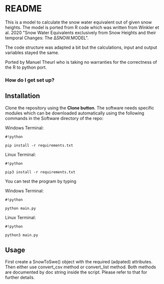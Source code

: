 # README #

This is a model to calculate the snow water equivalent out of given snow heights. The model is ported from R
code which was written from Winkler et al. 2020 "Snow Water Equivalents exclusively from Snow Heights and their
temporal Changes: The ∆SNOW.MODEL".

The code structure was adapted a bit but the calculations, input and output variables stayed the same.

Ported by Manuel Theurl who is taking no warranties for the correctness of the R to python port.


### How do I get set up? ###

## Installation ##
Clone the repository using the **Clone button**.
The software needs specific modules which can be downloaded automatically using the following commands in the Software directory of the repo:

Windows Terminal: 
```
#!python

pip install -r requirements.txt
```

Linux Terminal:  

```
#!python

pip3 install -r requirements.txt
```


You can test the program by typing

Windows Terminal: 
```
#!python

python main.py
```

Linux Terminal: 
```
#!python

python3 main.py
```

## Usage ##

First create a SnowToSwe() object with the required (adpated) attributes.
Then either use convert_csv method or convert_list method. Both methods are documented by doc string inside the script. Please refer to that for further details. 



